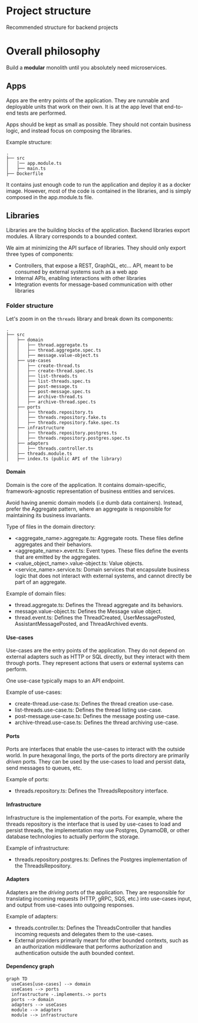 # Project structure

Recommended structure for backend projects

# Overall philosophy

Build a **modular** monolith until you absolutely need microservices.

## Apps

Apps are the entry points of the application. They are runnable and deployable units that work
on their own. It is at the app level that end-to-end tests are performed.

Apps should be kept as small as possible. They should not contain business logic, and instead focus
on composing the libraries.

Example structure:

```
.
├── src
│   │── app.module.ts
│   ├── main.ts
├── Dockerfile
```

It contains just enough code to run the application and deploy it as a docker image. However, most of the
code is contained in the libraries, and is simply composed in the app.module.ts file.

## Libraries

Libraries are the building blocks of the application. Backend libraries export modules. A library corresponds to a bounded context.

We aim at minimizing the API surface of libraries. They should only export three types of components:
- Controllers, that expose a REST, GraphQL, etc... API, meant to be consumed by external systems such as a web app
- Internal APIs, enabling interactions with other libraries
- Integration events for message-based communication with other libraries

### Folder structure

Let's zoom in on the `threads` library and break down its components:

```
.
├── src
│   ├── domain
│   │   ├── thread.aggregate.ts
│   │   ├── thread.aggregate.spec.ts
│   │   ├── message.value-object.ts
│   ├── use-cases
│   │   ├── create-thread.ts
│   │   ├── create-thread.spec.ts
│   │   ├── list-threads.ts
│   │   ├── list-threads.spec.ts
│   │   ├── post-message.ts
│   │   ├── post-message.spec.ts
│   │   ├── archive-thread.ts
│   │   ├── archive-thread.spec.ts
│   ├── ports
│   │   ├── threads.repository.ts
│   │   ├── threads.repository.fake.ts
│   │   ├── threads.repository.fake.spec.ts
│   ├── infrastructure
│   │   ├── threads.repository.postgres.ts
│   │   ├── threads.repository.postgres.spec.ts
│   ├── adapters
│   │   ├── threads.controller.ts
│   ├── threads.module.ts
│   ├── index.ts (public API of the library)
```

#### Domain
Domain is the core of the application. It contains domain-specific, framework-agnostic representation
of business entities and services.

Avoid having anemic domain models (i.e dumb data containers). Instead, prefer the Aggregate pattern, where an
aggregate is responsible for maintaining its business invariants.

Type of files in the domain directory:
- <aggregate_name>.aggregate.ts: Aggregate roots. These files define aggregates and their behaviors.
- <aggregate_name>.event.ts: Event types. These files define the events that are emitted by the aggregates.
- <value_object_name>.value-object.ts: Value objects.
- <service_name>.service.ts: Domain services that encapsulate business logic that does not interact with external systems,
  and cannot directly be part of an aggregate.

Example of domain files:
- thread.aggregate.ts: Defines the Thread aggregate and its behaviors.
- message.value-object.ts: Defines the Message value object.
- thread.event.ts: Defines the ThreadCreated, UserMessagePosted, AssistantMessagePosted, and ThreadArchived events.

#### Use-cases
Use-cases are the entry points of the application. They do not depend on external adapters such as HTTP or SQL directly,
but they interact with them through ports. They represent actions that users or external systems can perform.

One use-case typically maps to an API endpoint.

Example of use-cases:
- create-thread.use-case.ts: Defines the thread creation use-case.
- list-threads.use-case.ts: Defines the thread listing use-case.
- post-message.use-case.ts: Defines the message posting use-case.
- archive-thread.use-case.ts: Defines the thread archiving use-case.

#### Ports
Ports are interfaces that enable the use-cases to interact with the outside world. In pure hexagonal lingo, the ports of the
ports directory are primarily _driven_ ports. They can be used by the use-cases to load and persist data, send messages to
queues, etc.

Example of ports:

- threads.repository.ts: Defines the ThreadsRepository interface.

#### Infrastructure
Infrastructure is the implementation of the ports. For example, where the threads repository is the interface that is used
by use-cases to load and persist threads, the implementation may use Postgres, DynamoDB, or other database technologies
to actually perform the storage.

Example of infrastructure:

- threads.repository.postgres.ts: Defines the Postgres implementation of the ThreadsRepository.

#### Adapters
Adapters are the _driving_ ports of the application. They are responsible for translating incoming requests (HTTP, gRPC,
SQS, etc.) into use-cases input, and output from use-cases into outgoing responses.

Example of adapters:

- threads.controller.ts: Defines the ThreadsController that handles incoming requests and delegates them to the use-cases.
- External providers primarily meant for other bounded contexts, such as an authorization middleware that performs authorization and
  authentication outside the auth bounded context.

#### Dependency graph

```mermaid
graph TD
  useCases[use-cases] --> domain
  useCases --> ports
  infrastructure -.implements.-> ports
  ports --> domain
  adapters --> useCases
  module --> adapters
  module --> infrastructure
```
